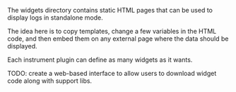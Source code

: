 The widgets directory contains static HTML pages that can be used to display logs in standalone mode.

The idea here is to copy templates, change a few variables in the HTML code, and then embed them on any external page where the data should be displayed.

Each instrument plugin can define as many widgets as it wants.

TODO: create a web-based interface to allow users to download widget code along with support libs.
